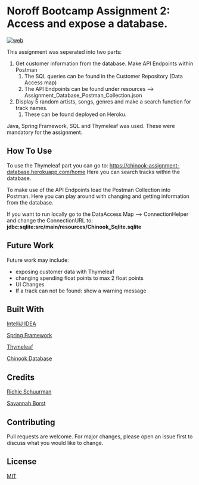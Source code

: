 # Noroff Bootcamp Assignment 2: Access and expose a database.
[![web](https://img.shields.io/static/v1?logo=heroku&message=Online&label=Heroku&color=430098)](https://chinook-assignment-database.herokuapp.com/home)

This assignment was seperated into two parts:
1. Get customer information from the database. Make API Endpoints within Postman
   1. The SQL queries can be found in the Customer Repository (Data Access map)
   2. The API Endpoints can be found under resources --> Assignment_Database_Postman_Collection.json
2. Display 5 random artists, songs, genres and make a search function for track names.
   1. These can be found deployed on Heroku.

Java, Spring Framework, SQL and Thymeleaf was used. These were mandatory for the assignment.


## How To Use
To use the Thymeleaf part you can go to: https://chinook-assignment-database.herokuapp.com/home
Here you can search tracks within the database.

To make use of the API Endpoints load the Postman Collection into Postman.
Here you can play around with changing and getting information from the database.

If you want to run locally go to the DataAccess Map --> ConnectionHelper and change the ConnectionURL to: **jdbc:sqlite:src/main/resources/Chinook_Sqlite.sqlite**
## Future Work
Future work may include:
- exposing customer data with Thymeleaf
- changing spending float points to max 2 float points
- UI Changes
- If a track can not be found: show a warning message

## Built With
[IntelliJ IDEA](https://www.jetbrains.com/idea/)

[Spring Framework](https://spring.io/)

[Thymeleaf](https://www.thymeleaf.org/)

[Chinook Database](https://www.sqlitetutorial.net/sqlite-sample-database/)

## Credits
[Richie Schuurman](https://github.com/RichieSchuurman)

[Savannah Borst](https://github.com/savannah-borst)

## Contributing
Pull requests are welcome. For major changes, please open an issue first to discuss what you would like to change.

## License
[MIT](https://choosealicense.com/licenses/mit/)
